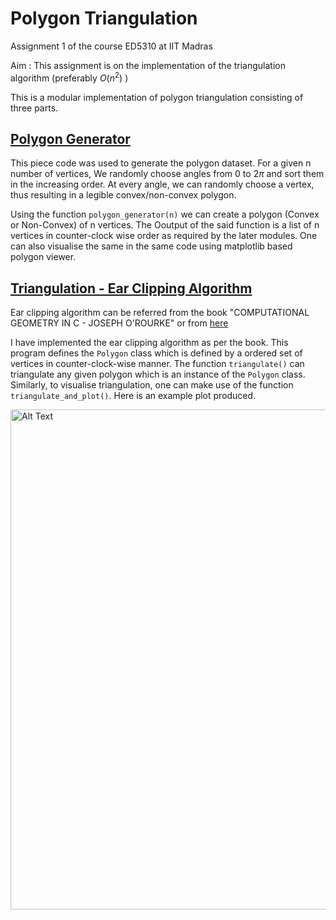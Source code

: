 # Polygon Triangulation
Assignment 1 of the course ED5310 at IIT Madras

Aim :  This assignment is on the implementation of the triangulation algorithm (preferably $O(n^2)$ )

This is a modular implementation of polygon triangulation consisting of three parts.

## [Polygon Generator](https://github.com/berserank/Polygon-Triangulation/blob/main/polygon_generator.py)

This piece code was used to generate the polygon dataset. For a given n number of vertices, We randomly choose angles from $0$ to $2\pi$ and sort them in the increasing order. At every angle, we can randomly choose a vertex, thus resulting in a legible convex/non-convex polygon.

Using the function `polygon_generator(n)` we can create a polygon (Convex or Non-Convex) of n vertices. The Ooutput of the said function is a list of n vertices in counter-clock wise order as required by the later modules. One can also visualise the same in the same code using matplotlib based polygon viewer.

## [Triangulation - Ear Clipping Algorithm](https://github.com/berserank/Polygon-Triangulation/blob/main/triangulation_ear_clipping.py)

Ear clipping algorithm can be referred from the book "COMPUTATIONAL GEOMETRY IN C - JOSEPH O'ROURKE" or from [here](https://www.geometrictools.com/Documentation/TriangulationByEarClipping.pdf)

I have implemented the ear clipping algorithm as per the book. This program defines the `Polygon` class which is defined by a ordered set of vertices in counter-clock-wise manner. 
The function `triangulate()` can triangulate any given polygon which is an instance of the `Polygon` class. Similarly, to visualise triangulation, one can make use of the function `triangulate_and_plot()`. Here is an example plot produced.

<img src="https://github.com/berserank/Polygon-Triangulation/blob/main/Batman.png" alt="Alt Text" width="600" height="800">
